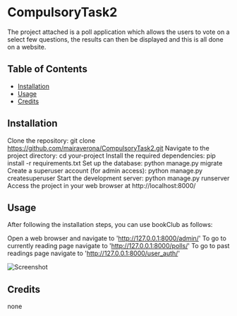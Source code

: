 # CompulsoryTask2

The project attached is a poll application which allows the users to vote on a select few questions, the results can then be displayed and this is all done on a website.

## Table of Contents
- [Installation](#installation)
- [Usage](#usage)
- [Credits](#credits)

## Installation
Clone the repository: git clone https://github.com/mairaverona/CompulsoryTask2.git
Navigate to the project directory: cd your-project
Install the required dependencies: pip install -r requirements.txt
Set up the database: python manage.py migrate
Create a superuser account (for admin access): python manage.py createsuperuser
Start the development server: python manage.py runserver
Access the project in your web browser at http://localhost:8000/

## Usage
After following the installation steps, you can use bookClub as follows:

Open a web browser and navigate to 'http://127.0.0.1:8000/admin/'
To go to currently reading page navigate to 'http://127.0.0.1:8000/polls/'
To go to past readings page navigate to 'http://127.0.0.1:8000/user_auth/'


![Screenshot](link-to-screenshot-image)

## Credits
none
